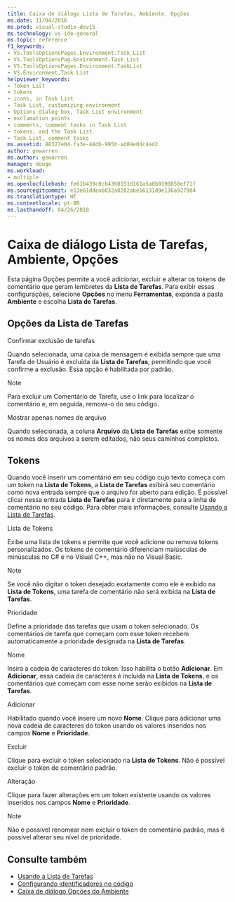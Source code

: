 ```yaml
---
title: Caixa de diálogo Lista de Tarefas, Ambiente, Opções
ms.date: 11/04/2016
ms.prod: visual-studio-dev15
ms.technology: vs-ide-general
ms.topic: reference
f1_keywords:
- VS.ToolsOptionsPages.Environment.Task_List
- VS.ToolsOptionsPag.Environment.Task_List
- VS.ToolsOptionsPages.Environment.TaskList
- VS.Environment.Task List
helpviewer_keywords:
- Token List
- tokens
- icons, in Task List
- Task List, customizing environment
- Options dialog box, Task List environment
- exclamation points
- comments, comment tasks in Task List
- tokens, and the Task List
- Task List, comment tasks
ms.assetid: 88327e04-fa3e-48db-995b-ad89e0dc4ed2
author: gewarren
ms.author: gewarren
manager: douge
ms.workload:
- multiple
ms.openlocfilehash: fe61b439c0cb4360151d161a5a0b0190858ef71f
ms.sourcegitcommit: e13e61ddea6032a8282abe16131d9e136a927984
ms.translationtype: HT
ms.contentlocale: pt-BR
ms.lasthandoff: 04/26/2018
---
```

# <a name="task-list-environment-options-dialog-box"></a>Caixa de diálogo Lista de Tarefas, Ambiente, Opções

Esta página Opções permite a você adicionar, excluir e alterar os tokens de comentário que geram lembretes da **Lista de Tarefas**. Para exibir essas configurações, selecione **Opções** no menu **Ferramentas**, expanda a pasta **Ambiente** e escolha **Lista de Tarefas**.

## <a name="task-list-options"></a>Opções da Lista de Tarefas
 Confirmar exclusão de tarefas

 Quando selecionada, uma caixa de mensagem é exibida sempre que uma Tarefa de Usuário é excluída da **Lista de Tarefas**, permitindo que você confirme a exclusão. Essa opção é habilitada por padrão.

> [!NOTE]
> Para excluir um Comentário de Tarefa, use o link para localizar o comentário e, em seguida, remova-o do seu código.


 Mostrar apenas nomes de arquivo

 Quando selecionada, a coluna **Arquivo** da **Lista de Tarefas** exibe somente os nomes dos arquivos a serem editados, não seus caminhos completos.

## <a name="tokens"></a>Tokens
 Quando você inserir um comentário em seu código cujo texto começa com um token na **Lista de Tokens**, a **Lista de Tarefas** exibirá seu comentário como nova entrada sempre que o arquivo for aberto para edição. É possível clicar nessa entrada **Lista de Tarefas** para ir diretamente para a linha de comentário no seu código. Para obter mais informações, consulte [Usando a Lista de Tarefas](../../ide/using-the-task-list.md).

 Lista de Tokens

 Exibe uma lista de tokens e permite que você adicione ou remova tokens personalizados. Os tokens de comentário diferenciam maiúsculas de minúsculas no C# e no Visual C++, mas não no Visual Basic.

> [!NOTE]
> Se você não digitar o token desejado exatamente como ele é exibido na **Lista de Tokens**, uma tarefa de comentário não será exibida na **Lista de Tarefas**.


 Prioridade

 Define a prioridade das tarefas que usam o token selecionado. Os comentários de tarefa que começam com esse token recebem automaticamente a prioridade designada na **Lista de Tarefas**.

 Nome

 Insira a cadeia de caracteres do token. Isso habilita o botão **Adicionar**. Em **Adicionar**, essa cadeia de caracteres é incluída na **Lista de Tokens**, e os comentários que começam com esse nome serão exibidos na **Lista de Tarefas**.

 Adicionar

 Habilitado quando você insere um novo **Nome**. Clique para adicionar uma nova cadeia de caracteres do token usando os valores inseridos nos campos **Nome** e **Prioridade**.

 Excluir

 Clique para excluir o token selecionado na **Lista de Tokens**. Não é possível excluir o token de comentário padrão.

 Alteração

 Clique para fazer alterações em um token existente usando os valores inseridos nos campos **Nome** e **Prioridade**.

> [!NOTE]
> Não é possível renomear nem excluir o token de comentário padrão, mas é possível alterar seu nível de prioridade.


## <a name="see-also"></a>Consulte também

- [Usando a Lista de Tarefas](../../ide/using-the-task-list.md)
- [Configurando identificadores no código](../../ide/setting-bookmarks-in-code.md)
- [Caixa de diálogo Opções do Ambiente](../../ide/reference/environment-options-dialog-box.md)